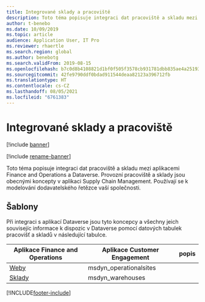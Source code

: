 ```yaml
---
title: Integrované sklady a pracoviště
description: Toto téma popisuje integraci dat pracoviště a skladu mezi aplikacemi Finance and Operations a Dataverse.
author: t-benebo
ms.date: 10/09/2019
ms.topic: article
audience: Application User, IT Pro
ms.reviewer: rhaertle
ms.search.region: global
ms.author: benebotg
ms.search.validFrom: 2019-08-15
ms.openlocfilehash: b7c0d8b4108821d1bf0f505f3578cb931781dbb835ae4a2519398a5549584224
ms.sourcegitcommit: 42fe9790ddf0bdad911544deaa82123a396712fb
ms.translationtype: HT
ms.contentlocale: cs-CZ
ms.lasthandoff: 08/05/2021
ms.locfileid: "6761383"
---
```

# <a name="integrated-sites-and-warehouses"></a>Integrované sklady a pracoviště

[!include [banner](../../includes/banner.md)]

[!include [rename-banner](~/includes/cc-data-platform-banner.md)]

Toto téma popisuje integraci dat pracoviště a skladu mezi aplikacemi Finance and Operations a Dataverse. Provozní pracoviště a sklady jsou obecnými koncepty v aplikaci Supply Chain Management. Používají se k modelování dodavatelského řetězce vaší společnosti.

## <a name="templates"></a>Šablony

Při integraci s aplikací Dataverse jsou tyto koncepcy a všechny jeich souvisejíc informace k dispozic v Dataverse pomocí datových tabulek pracovišť a skladů v následující tabulce.

Aplikace Finance and Operations | Aplikace Customer Engagement     | popis
--------------------------|---------------------------|---
[Weby](mapping-reference.md#156) | msdyn_operationalsites | |
[Sklady](mapping-reference.md#204) | msdyn_warehouses | |

[!INCLUDE[footer-include](../../../../includes/footer-banner.md)]
